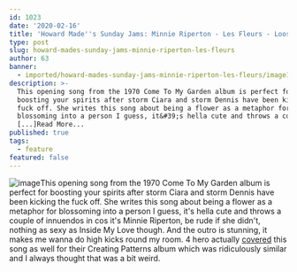 ```yaml
---
id: 1023
date: '2020-02-16'
title: 'Howard Made''s Sunday Jams: Minnie Riperton - Les Fleurs - Loose Lips'
type: post
slug: howard-mades-sunday-jams-minnie-riperton-les-fleurs
author: 63
banner:
  - imported/howard-mades-sunday-jams-minnie-riperton-les-fleurs/image1023.jpeg
description: >-
  This opening song from the 1970 Come To My Garden album is perfect for
  boosting your spirits after storm Ciara and storm Dennis have been kicking the
  fuck off. She writes this song about being a flower as a metaphor for
  blossoming into a person I guess, it&#39;s hella cute and throws a couple of
  [...]Read More...
published: true
tags:
  - feature
featured: false
---
```

![image](../imported/howard-mades-sunday-jams-minnie-riperton-les-fleurs/image1023.jpeg)This opening song from the 1970 Come To My Garden album is perfect for boosting your spirits after storm Ciara and storm Dennis have been kicking the fuck off. She writes this song about being a flower as a metaphor for blossoming into a person I guess, it's hella cute and throws a couple of innuendos in cos it's Minnie Riperton, be rude if she didn't, nothing as sexy as Inside My Love though. And the outro is stunning, it makes me wanna do high kicks round my room. 4 hero actually [covered](https://www.youtube.com/watch?v=XZqGA1AAipo) this song as well for their Creating Patterns album which was ridiculously similar and I always thought that was a bit weird.
